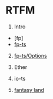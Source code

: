 # RTFM

1. Intro
* [fp]
* [fp-ts](https://gcanti.github.io/fp-ts)

2. [fp-ts/Options](fp-ts-option/readme.md)

3. Ether

4. io-ts

5. [fantasy land](https://github.com/fantasyland/fantasy-land)